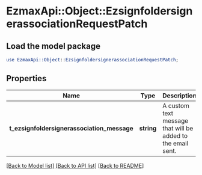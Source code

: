 # EzmaxApi::Object::EzsignfoldersignerassociationRequestPatch

## Load the model package
```perl
use EzmaxApi::Object::EzsignfoldersignerassociationRequestPatch;
```

## Properties
Name | Type | Description | Notes
------------ | ------------- | ------------- | -------------
**t_ezsignfoldersignerassociation_message** | **string** | A custom text message that will be added to the email sent. | [optional] 

[[Back to Model list]](../README.md#documentation-for-models) [[Back to API list]](../README.md#documentation-for-api-endpoints) [[Back to README]](../README.md)


